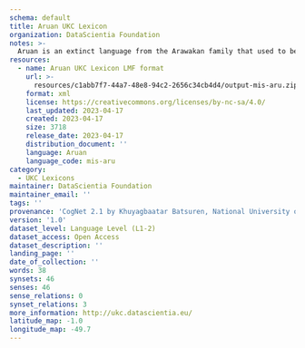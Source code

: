 ```yaml
---
schema: default
title: Aruan UKC Lexicon
organization: DataScientia Foundation
notes: >-
  Aruan is an extinct language from the Arawakan family that used to be spoken in South America. The UKC Lexicon of Aruan is represented as a lexico-semantic network. It consists of words, word senses, synsets, as well as sense-level and synset-level relationships
resources:
  - name: Aruan UKC Lexicon LMF format
    url: >-
      resources/c1abb7f7-44a7-48e8-94c2-2656c34cb4d4/output-mis-aru.zip
    format: xml
    license: https://creativecommons.org/licenses/by-nc-sa/4.0/
    last_updated: 2023-04-17
    created: 2023-04-17
    size: 3718
    release_date: 2023-04-17
    distribution_document: ''
    language: Aruan
    language_code: mis-aru
category:
  - UKC Lexicons
maintainer: DataScientia Foundation
maintainer_email: ''
tags: ''
provenance: 'CogNet 2.1 by Khuyagbaatar Batsuren, National University of Mongolia (http://cognet.ukc.disi.unitn.it); Native Languages of the Americas 2021.11. by Laura Redish and Orrin Lewis (http://www.native-languages.org); Princeton WordNet 2.1 by Princeton University (https://wordnet.princeton.edu)'
version: '1.0'
dataset_level: Language Level (L1-2)
dataset_access: Open Access
dataset_description: ''
landing_page: ''
date_of_collection: ''
words: 38
synsets: 46
senses: 46
sense_relations: 0
synset_relations: 3
more_information: http://ukc.datascientia.eu/
latitude_map: -1.0
longitude_map: -49.7
---
```

